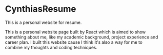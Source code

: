 # CynthiasResume
This is a personal website for resume.

This is a personal website page built by React which is aimed to show something about me, like my academic background, project experience and career plan.
I built this website cause I think it's also a way for me to combine my thoughts and coding techniques.
